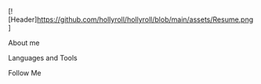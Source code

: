[![Header]https://github.com/hollyroll/hollyroll/blob/main/assets/Resume.png]

About me

Languages and Tools

Follow Me